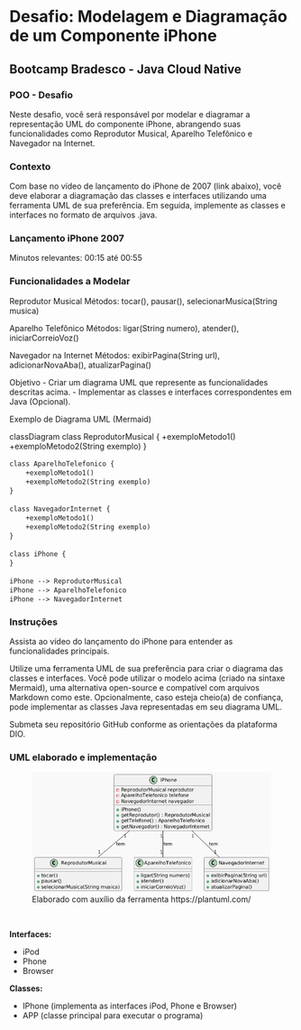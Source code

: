 # Desafio: Modelagem e Diagramação de um Componente iPhone

## Bootcamp Bradesco - Java Cloud Native

### POO - Desafio

Neste desafio, você será responsável por modelar e diagramar a representação UML do componente iPhone, abrangendo suas funcionalidades como Reprodutor Musical, Aparelho Telefônico e Navegador na Internet.

### Contexto

Com base no vídeo de lançamento do iPhone de 2007 (link abaixo), você deve elaborar a diagramação das classes e interfaces utilizando uma ferramenta UML de sua preferência. Em seguida, implemente as classes e interfaces no formato de arquivos .java.

### Lançamento iPhone 2007

Minutos relevantes: 00:15 até 00:55

### Funcionalidades a Modelar

Reprodutor Musical
    Métodos: tocar(), pausar(), selecionarMusica(String musica)

Aparelho Telefônico
    Métodos: ligar(String numero), atender(), iniciarCorreioVoz()

Navegador na Internet
    Métodos: exibirPagina(String url), adicionarNovaAba(), atualizarPagina()

Objetivo
    - Criar um diagrama UML que represente as funcionalidades descritas acima.
    - Implementar as classes e interfaces correspondentes em Java (Opcional).

Exemplo de Diagrama UML (Mermaid)

classDiagram
    class ReprodutorMusical {
        +exemploMetodo1()
        +exemploMetodo2(String exemplo)
    }

    class AparelhoTelefonico {
        +exemploMetodo1()
        +exemploMetodo2(String exemplo)
    }

    class NavegadorInternet {
        +exemploMetodo1()
        +exemploMetodo2(String exemplo)
    }

    class iPhone {
    }

    iPhone --> ReprodutorMusical
    iPhone --> AparelhoTelefonico
    iPhone --> NavegadorInternet

### Instruções

Assista ao vídeo do lançamento do iPhone para entender as funcionalidades principais.

Utilize uma ferramenta UML de sua preferência para criar o diagrama das classes e interfaces. Você pode utilizar o modelo acima (criado na sintaxe Mermaid), uma alternativa open-source e compatível com arquivos Markdown como este.
Opcionalmente, caso esteja cheio(a) de confiança, pode implementar as classes Java representadas em seu diagrama UML.

Submeta seu repositório GitHub conforme as orientações da plataforma DIO.

### UML elaborado e implementação

<figure>
    <img src=./img/plantuml-diagram.png>
    <figcaption>Elaborado com auxílio da ferramenta https://plantuml.com/</figcaption>
</figure>
</br>

**Interfaces:**

- iPod
- Phone
- Browser

**Classes:**

- IPhone (implementa as interfaces iPod, Phone e Browser)
- APP (classe principal para executar o programa)

  
